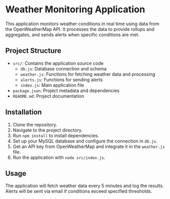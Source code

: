 # Weather Monitoring Application

This application monitors weather conditions in real time using data from the OpenWeatherMap API. It processes the data to provide rollups and aggregates, and sends alerts when specific conditions are met.

## Project Structure

- `src/`: Contains the application source code
  - `db.js`: Database connection and schema
  - `weather.js`: Functions for fetching weather data and processing
  - `alerts.js`: Functions for sending alerts
  - `index.js`: Main application file
- `package.json`: Project metadata and dependencies
- `README.md`: Project documentation

## Installation

1. Clone the repository.
2. Navigate to the project directory.
3. Run `npm install` to install dependencies.
4. Set up your MySQL database and configure the connection in `db.js`.
5. Get an API key from OpenWeatherMap and integrate it in the `weather.js` file.
6. Run the application with `node src/index.js`.

## Usage

The application will fetch weather data every 5 minutes and log the results. Alerts will be sent via email if conditions exceed specified thresholds.
